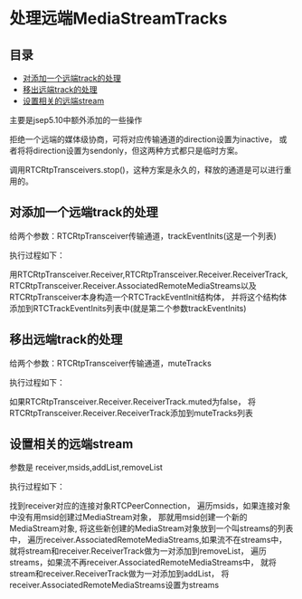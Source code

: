 # 处理远端MediaStreamTracks

## 目录

<!-- vim-markdown-toc GFM -->

- [对添加一个远端track的处理](#对添加一个远端track的处理)
- [移出远端track的处理](#移出远端track的处理)
- [设置相关的远端stream](#设置相关的远端stream)

<!-- vim-markdown-toc -->

主要是jsep5.10中额外添加的一些操作

拒绝一个远端的媒体级协商，可将对应传输通道的direction设置为inactive，
或者将将direction设置为sendonly，但这两种方式都只是临时方案。

调用RTCRtpTransceivers.stop()，这种方案是永久的，释放的通道是可以进行重用的。

## 对添加一个远端track的处理

给两个参数：RTCRtpTransceiver传输通道，trackEventInits(这是一个列表)

执行过程如下：

用RTCRtpTransceiver.Receiver,RTCRtpTransceiver.Receiver.ReceiverTrack,
RTCRtpTransceiver.Receiver.AssociatedRemoteMediaStreams以及
RTCRtpTransceiver本身构造一个RTCTrackEventInit结构体，
并将这个结构体添加到RTCTrackEventInits列表中(就是第二个参数trackEventInits)

## 移出远端track的处理

给两个参数：RTCRtpTransceiver传输通道，muteTracks

执行过程如下：

如果RTCRtpTransceiver.Receiver.ReceiverTrack.muted为false，
将RTCRtpTransceiver.Receiver.ReceiverTrack添加到muteTracks列表

## 设置相关的远端stream

参数是 receiver,msids,addList,removeList

执行过程如下：

找到receiver对应的连接对象RTCPeerConnection，
遍历msids，如果连接对象中没有用msid创建过MediaStream对象，
那就用msid创建一个新的MediaStream对象,
将这些新创建的MediaStream对象放到一个叫streams的列表中，
遍历receiver.AssociatedRemoteMediaStreams,如果流不在streams中，
就将stream和receiver.ReceiverTrack做为一对添加到removeList，
遍历streams，如果流不再receiver.AssociatedRemoteMediaStreams中，
就将stream和receiver.ReceiverTrack做为一对添加到addList，
将receiver.AssociatedRemoteMediaStreams设置为streams
